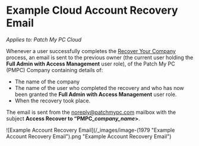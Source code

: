 # Example Cloud Account Recovery Email

_Applies to: Patch My PC Cloud_

Whenever a user successfully completes the [Recover Your Company](../../cloud-administration/manage-your-cloud-company/recover-your-cloud-company.md) process, an email is sent to the previous owner (the current user holding the **Full Admin with Access Management** user role), of the Patch My PC (PMPC) Company containing details of:

* The name of the company
* The name of the user who completed the recovery and who has now been granted the **Full Admin with Access Management** user role.
* When the recovery took place.

The email is sent from the [noreply@patchmypc.com](mailto:noreply@patchmypc.com) mailbox with the subject **Access Recover to “PMPC\_**_**company\_name**_**>**.

![Example Account Recovery Email](/_images/image-(1979 "Example Account Recovery Email").png "Example Account Recovery Email")